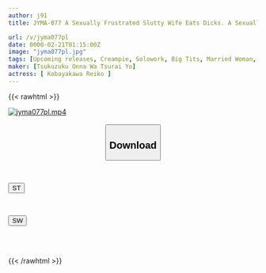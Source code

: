 ```yaml
---
author: j91
title: JYMA-077 A Sexually Frustrated Slutty Wife Eats Dicks. A Sexually-driven Monster With A Voluptuous Body And A Lustful Mature Masochistic Wife. A Slutty Wife Who Is A Masochistic Slut Goes Wild. Reiko Kobayakawa

url: /v/jyma077pl
date: 0000-02-21T01:15:00Z
image: "jyma077pl.jpg"
tags: [Upcoming releases, Creampie, Solowork, Big Tits, Married Woman, Nasty, Hardcore, Documentary	]
maker: [Tsukuzuku Onna Wa Tsurai Yo]
actress: [ Kobayakawa Reiko ]
---
```



{{< rawhtml >}}

<div class="video" data-videoid="pending_link.html">
    <a href="javascript:;">
        <img src="/v/jyma077pl/jyma077pl.jpg" width="WIDTH" height="HEIGHT" alt="jyma077pl.mp4" loading="lazy">
    </a>
</div>

<script type="text/javascript" src="https://j91.asia/asset/on-demand-pend.js"></script>

<br>
  <link rel="stylesheet" href="https://j91.asia/asset/bs5.css">
  
  <center>
  <button class="btn btn-primary" type="button" data-bs-toggle="collapse" data-bs-target=".multi-collapse" aria-expanded="false" aria-controls="multiCollapseExample1 multiCollapseExample2"><h2>Download</h2></button></center>
</p>
<div class="row">
  <div class="col">
    <div class="collapse multi-collapse" id="multiCollapseExample1">
      <div class="card card-body">
	      	      <br>
<div class="buttons">  
<p><a href="https://j91.asia/pending_link.html" target="_blank"><button class="btn-hover color-3"><i class="fa fa-download"></i> ST</button></a></p></div>
    </div>
  </div>
</div>
  <div class="col">
    <div class="collapse multi-collapse" id="multiCollapseExample2">
      <div class="card card-body">
	      <br>
<div class="buttons">
<p><a href="https://j91.asia/pending_link.html" target="_blank"><button class="btn-hover color-2"><i class="fa fa-download"></i> SW</button></a></p></div>
<br><br>
      </div>
    </div>
  </div>
</div>

{{< /rawhtml >}}